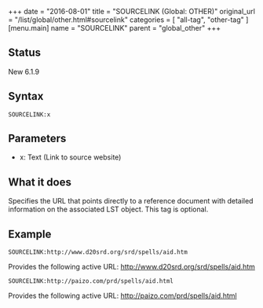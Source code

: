 +++
date = "2016-08-01"
title = "SOURCELINK (Global: OTHER)"
original_url = "/list/global/other.html#sourcelink"
categories = [ "all-tag", "other-tag" ]
[menu.main]
    name = "SOURCELINK"
    parent = "global_other"
+++

## Status

New 6.1.9

## Syntax

`SOURCELINK:x`

## Parameters

-   x: Text (Link to source website)



What it does
------------

Specifies the URL that points directly to a reference document with
detailed information on the associated LST object. This tag is optional.

Example
-------

`SOURCELINK:http://www.d20srd.org/srd/spells/aid.htm`

Provides the following active URL:
<http://www.d20srd.org/srd/spells/aid.htm>

`SOURCELINK:http://paizo.com/prd/spells/aid.html`

Provides the following active URL:
<http://paizo.com/prd/spells/aid.html>

